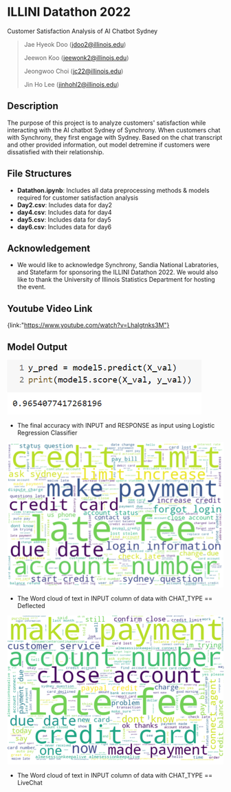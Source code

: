 # ILLINI Datathon 2022
Customer Satisfaction Analysis of AI Chatbot Sydney 
> Jae Hyeok Doo (jdoo2@illinois.edu)
>
> Jeewon Koo (jeewonk2@illinois.edu)
> 
> Jeongwoo Choi (jc22@illinois.edu)
> 
> Jin Ho Lee (jinhohl2@illinois.edu)

## Description
The purpose of this project is to analyze customers' satisfaction while interacting with the AI chatbot Sydney of Synchrony. When customers chat with Synchrony, they first engage with Sydney. Based on the chat transcript and other provided information, out model detremine if customers were dissatisfied with their relationship.

## File Structures
- **Datathon.ipynb**: Includes all data preprocessing methods & models required for customer satisfaction analysis
- **Day2.csv**: Includes data for day2
- **day4.csv**: Includes data for day4
- **day5.csv**: Includes data for day5
- **day6.csv**: Includes data for day6


## Acknowledgement

* We would like to acknowledge Synchrony, Sandia National Labratories, and Statefarm for sponsoring the ILLINI Datathon 2022. We would also like to thank the University of Illinois Statistics Department for hosting the event.


## Youtube Video Link

{link:"https://www.youtube.com/watch?v=Lhalgtnks3M"}

## Model Output
![Alt text](accuracy.PNG?raw=true "Model Final Test Accuracy")

- The final accuracy with INPUT and RESPONSE as input using Logistic Regression Classifier

![Alt text](word_cloud_deflected.PNG?raw=true "Wourd Cloud of INPUT column if CHAT_TYPE = Deflected")

- The Word cloud of text in INPUT column of data with CHAT_TYPE == Deflected

![Alt text](word_cloud_livechat.PNG?raw=true "Wourd Cloud of INPUT column if CHAT_TYPE = LiveChat")

- The Word cloud of text in INPUT column of data with CHAT_TYPE == LiveChat
